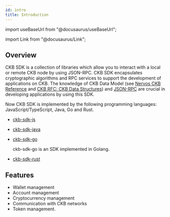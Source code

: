 ```yaml
---
id: intro
title: Introduction
---
```

import useBaseUrl from "@docusaurus/useBaseUrl";

import Link from "@docusaurus/Link";

## Overview

CKB SDK is a collection of libraries which allow you to interact with a local or remote CKB node by using JSON-RPC. CKB SDK encapsulates cryptographic algorithms and RPC services to support the development of applications on CKB. The knowledge of CKB Data Model (see [Nervos CKB Reference](https://docs.nervos.org/docs/reference/introduction) and [CKB RFC: CKB Data Structures](https://github.com/nervosnetwork/rfcs/blob/master/rfcs/0019-data-structures/0019-data-structures.md)) and [JSON-RPC](https://github.com/nervosnetwork/ckb/tree/develop/rpc) are crucial in developing applications by using this SDK.

Now CKB SDK is implemented by the following programming languages: JavaScript/TypeScript, Java, Go and Rust.

* [ckb-sdk-js](https://github.com/nervosnetwork/ckb-sdk-js)

* [ckb-sdk-java](https://github.com/nervosnetwork/ckb-sdk-java)

* [ckb-sdk-go](https://github.com/ququzone/ckb-sdk-go)

  ckb-sdk-go is an SDK implemented in Golang.

* [ckb-sdk-rust](https://github.com/nervosnetwork/ckb-sdk-rust)

  


## Features

- Wallet management
- Account management
- Cryptocurrency management
- Communication with CKB networks
- Token management. 
